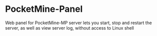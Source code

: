 # PocketMine-Panel
Web panel for PocketMine-MP server lets you start, stop and restart the server, as well as view server log, without access to Linux shell
